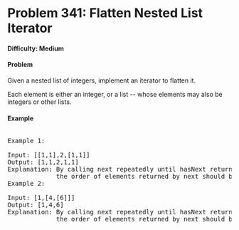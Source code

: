 # Problem 341: Flatten Nested List Iterator

#### Difficulty: Medium	

#### Problem	

Given a nested list of integers, implement an iterator to flatten it.

Each element is either an integer, or a list -- whose elements may also be integers or other lists.	

#### Example
	
<pre>	
Example 1:

Input: [[1,1],2,[1,1]]
Output: [1,1,2,1,1]
Explanation: By calling next repeatedly until hasNext returns false, 
             the order of elements returned by next should be: [1,1,2,1,1].
Example 2:

Input: [1,[4,[6]]]
Output: [1,4,6]
Explanation: By calling next repeatedly until hasNext returns false, 
             the order of elements returned by next should be: [1,4,6].
</pre>